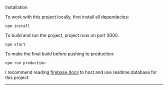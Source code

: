 Installation

To work with this project locally, first install all dependecies:

```
npm install
```

To build and run the project, project runs on port 3000.

```
npm start
```

To make the final build before pushing to production:

```
npm run production 
```

I recommend reading [firebase docs](https://firebase.google.com/docs/) to host and use realtime database for this project. 

---
